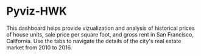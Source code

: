 # Pyviz-HWK

This dashboard helps provide vizualization and analysis of historical prices of house units,
sale price per square foot, and gross rent in San Francisco, California.
Use the tabs to navigate the details of the city's real estate market from 2010 to 2016.
